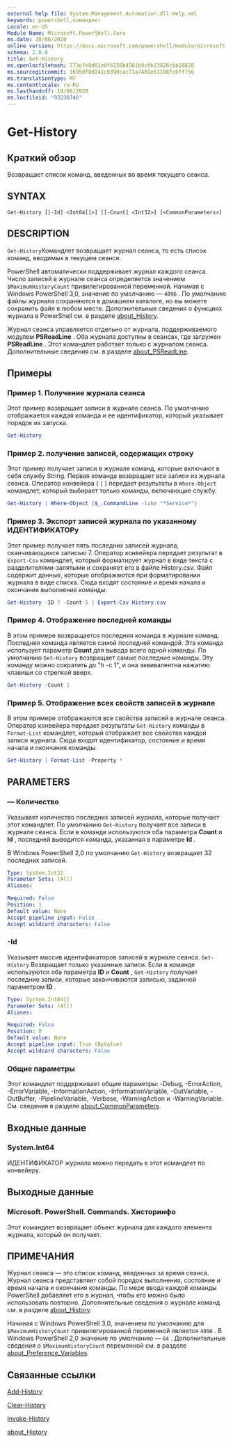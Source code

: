 ```yaml
---
external help file: System.Management.Automation.dll-Help.xml
keywords: powershell,командлет
Locale: en-US
Module Name: Microsoft.PowerShell.Core
ms.date: 10/06/2020
online version: https://docs.microsoft.com/powershell/module/microsoft.powershell.core/get-history?view=powershell-6&WT.mc_id=ps-gethelp
schema: 2.0.0
title: Get-History
ms.openlocfilehash: 773e7e8d61e0f6158b4501b9c0b23826cbb10820
ms.sourcegitcommit: 1695df0d241c0390cac71a7401e61198fc6ff756
ms.translationtype: MT
ms.contentlocale: ru-RU
ms.lasthandoff: 10/06/2020
ms.locfileid: "93230746"
---
```

# Get-History

## Краткий обзор
Возвращает список команд, введенных во время текущего сеанса.

## SYNTAX

```
Get-History [[-Id] <Int64[]>] [[-Count] <Int32>] [<CommonParameters>]
```

## DESCRIPTION

`Get-History`Командлет возвращает журнал сеанса, то есть список команд, вводимых в текущем сеансе.

PowerShell автоматически поддерживает журнал каждого сеанса. Число записей в журнале сеанса определяется значением `$MaximumHistoryCount` привилегированной переменной. Начиная с Windows PowerShell 3,0, значение по умолчанию — `4096` . По умолчанию файлы журнала сохраняются в домашнем каталоге, но вы можете сохранить файл в любом месте. Дополнительные сведения о функциях журнала в PowerShell см. в разделе [about_History](About/about_History.md).

Журнал сеанса управляется отдельно от журнала, поддерживаемого модулем **PSReadLine** .
Оба журнала доступны в сеансах, где загружен **PSReadLine** . Этот командлет работает только с журналом сеанса. Дополнительные сведения см. в разделе [about_PSReadLine](../PSReadLine/About/about_PSReadLine.md).

## Примеры

### Пример 1. Получение журнала сеанса

Этот пример возвращает записи в журнале сеанса. По умолчанию отображается каждая команда и ее идентификатор, который указывает порядок их запуска.

```powershell
Get-History
```

### Пример 2. получение записей, содержащих строку

Этот пример получает записи в журнале команд, которые включают в себя службу String. Первая команда возвращает все записи из журнала сеанса. Оператор конвейера ( `|` ) передает результаты в `Where-Object` командлет, который выбирает только команды, включающие службу.

```powershell
Get-History | Where-Object {$_.CommandLine -like "*Service*"}
```

### Пример 3. Экспорт записей журнала по указанному ИДЕНТИФИКАТОРу

Этот пример получает пять последних записей журнала, оканчивающихся записью 7. Оператор конвейера передает результат в `Export-Csv` командлет, который форматирует журнал в виде текста с разделителями-запятыми и сохраняет его в файле History.csv. Файл содержит данные, которые отображаются при форматировании журнала в виде списка. Сюда входят состояние и время начала и окончания выполнения команды.

```powershell
Get-History -ID 7 -Count 5 | Export-Csv History.csv
```

### Пример 4. Отображение последней команды

В этом примере возвращается последняя команда в журнале команд. Последняя команда является самой последней командой. Эта команда использует параметр **Count** для вывода всего одной команды. По умолчанию `Get-History` возвращает самые последние команды. Эту команду можно сократить до "h -c 1", и она эквивалентна нажатию клавиши со стрелкой вверх.

```powershell
Get-History -Count 1
```

### Пример 5. Отображение всех свойств записей в журнале

В этом примере отображаются все свойства записей в журнале сеанса. Оператор конвейера передает результаты `Get-History` команды в `Format-List` командлет, который отображает все свойства каждой записи журнала. Сюда входят идентификатор, состояние и время начала и окончания команды.

```powershell
Get-History | Format-List -Property *
```

## PARAMETERS

### — Количество

Указывает количество последних записей журнала, которые получает этот командлет. По умолчанию `Get-History` получает все записи в журнале сеанса. Если в команде используются оба параметра **Count** и **Id** , последней выводится команда, указанная в параметре **Id** .

В Windows PowerShell 2,0 по умолчанию `Get-History` возвращает 32 последних записей.

```yaml
Type: System.Int32
Parameter Sets: (All)
Aliases:

Required: False
Position: 1
Default value: None
Accept pipeline input: False
Accept wildcard characters: False
```

### -Id

Указывает массив идентификаторов записей в журнале сеанса. `Get-History` Возвращает только указанные записи. Если в команде используются оба параметра **ID** и **Count** , `Get-History` получает последние записи, которые заканчиваются записью, заданной параметром **ID** .

```yaml
Type: System.Int64[]
Parameter Sets: (All)
Aliases:

Required: False
Position: 0
Default value: None
Accept pipeline input: True (ByValue)
Accept wildcard characters: False
```

### Общие параметры

Этот командлет поддерживает общие параметры: -Debug, -ErrorAction, -ErrorVariable, -InformationAction, -InformationVariable, -OutVariable, -OutBuffer, -PipelineVariable, -Verbose, -WarningAction и -WarningVariable. См. сведения в разделе [about_CommonParameters](https://go.microsoft.com/fwlink/?LinkID=113216).

## Входные данные

### System.Int64

ИДЕНТИФИКАТОР журнала можно передать в этот командлет по конвейеру.

## Выходные данные

### Microsoft. PowerShell. Commands. Хисторинфо

Этот командлет возвращает объект журнала для каждого элемента журнала, который он получает.

## ПРИМЕЧАНИЯ

Журнал сеанса — это список команд, введенных за время сеанса. Журнал сеанса представляет собой порядок выполнения, состояние и время начала и окончания команды. По мере ввода каждой команды PowerShell добавляет его в журнал, чтобы его можно было использовать повторно. Дополнительные сведения о журнале команд см. в разделе [about_History](About/about_History.md).

Начиная с Windows PowerShell 3,0, значением по умолчанию для `$MaximumHistoryCount` привилегированной переменной является `4096` . В Windows PowerShell 2,0 значение по умолчанию — `64` . Дополнительные сведения о `$MaximumHistoryCount` переменной см. в разделе [about_Preference_Variables](About/about_Preference_Variables.md).

## Связанные ссылки

[Add-History](Add-History.md)

[Clear-History](Clear-History.md)

[Invoke-History](Invoke-History.md)

[about_History](About/about_History.md)
